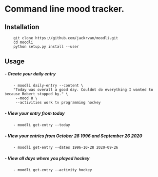 # Command line mood tracker.

## Installation
        git clone https://github.com/jackrvan/moodli.git
        cd moodli
        python setup.py install --user

## Usage
##### - Create your daily entry
        - moodli daily-entry --content \
        "Today was overall a good day. Couldnt do everything I wanted to because Robert stopped by." \
         --mood 8 \
         --activities work tv programming hockey
##### - View your entry from today
        - moodli get-entry --today
##### - View your entries from October 28 1996 and September 26 2020
        - moodli get-entry --dates 1996-10-28 2020-09-26
##### - View all days where you played hockey
        - moodli get-entry --activity hockey